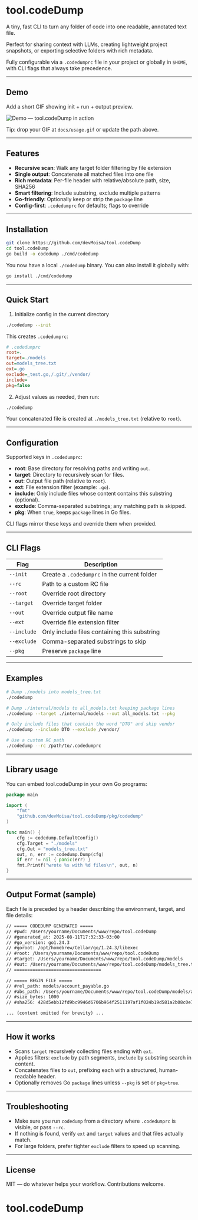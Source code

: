 # tool.codeDump

A tiny, fast CLI to turn any folder of code into one readable, annotated text file.

Perfect for sharing context with LLMs, creating lightweight project snapshots, or exporting selective folders with rich metadata.

Fully configurable via a `.codedumprc` file in your project or globally in `$HOME`, with CLI flags that always take precedence.

---

## Demo

Add a short GIF showing init + run + output preview.

![Demo — tool.codeDump in action](docs/usage.gif)

Tip: drop your GIF at `docs/usage.gif` or update the path above.

---

## Features

- **Recursive scan**: Walk any target folder filtering by file extension
- **Single output**: Concatenate all matched files into one file
- **Rich metadata**: Per-file header with relative/absolute path, size, SHA256
- **Smart filtering**: Include substring, exclude multiple patterns
- **Go-friendly**: Optionally keep or strip the `package` line
- **Config-first**: `.codedumprc` for defaults; flags to override

---

## Installation

```bash
git clone https://github.com/devMoisa/tool.codeDump
cd tool.codeDump
go build -o codedump ./cmd/codedump
```

You now have a local `./codedump` binary. You can also install it globally with:

```bash
go install ./cmd/codedump
```

---

## Quick Start

1. Initialize config in the current directory

```bash
./codedump --init
```

This creates `.codedumprc`:

```ini
# .codedumprc
root=.
target=./models
out=models_tree.txt
ext=.go
exclude=_test.go,/.git/,/vendor/
include=
pkg=false
```

2. Adjust values as needed, then run:

```bash
./codedump
```

Your concatenated file is created at `./models_tree.txt` (relative to `root`).

---

## Configuration

Supported keys in `.codedumprc`:

- **root**: Base directory for resolving paths and writing `out`.
- **target**: Directory to recursively scan for files.
- **out**: Output file path (relative to `root`).
- **ext**: File extension filter (example: `.go`).
- **include**: Only include files whose content contains this substring (optional).
- **exclude**: Comma-separated substrings; any matching path is skipped.
- **pkg**: When `true`, keeps `package` lines in Go files.

CLI flags mirror these keys and override them when provided.

---

## CLI Flags

| Flag        | Description                                  |
| ----------- | -------------------------------------------- |
| `--init`    | Create a `.codedumprc` in the current folder |
| `--rc`      | Path to a custom RC file                     |
| `--root`    | Override root directory                      |
| `--target`  | Override target folder                       |
| `--out`     | Override output file name                    |
| `--ext`     | Override file extension filter               |
| `--include` | Only include files containing this substring |
| `--exclude` | Comma-separated substrings to skip           |
| `--pkg`     | Preserve `package` line                      |

---

## Examples

```bash
# Dump ./models into models_tree.txt
./codedump

# Dump ./internal/models to all_models.txt keeping package lines
./codedump --target ./internal/models --out all_models.txt --pkg

# Only include files that contain the word "DTO" and skip vendor
./codedump --include DTO --exclude /vendor/

# Use a custom RC path
./codedump --rc /path/to/.codedumprc
```

---

## Library usage

You can embed tool.codeDump in your own Go programs:

```go
package main

import (
    "fmt"
    "github.com/devMoisa/tool.codeDump/pkg/codedump"
)

func main() {
    cfg := codedump.DefaultConfig()
    cfg.Target = "./models"
    cfg.Out = "models_tree.txt"
    out, n, err := codedump.Dump(cfg)
    if err != nil { panic(err) }
    fmt.Printf("wrote %s with %d files\n", out, n)
}
```

---

## Output Format (sample)

Each file is preceded by a header describing the environment, target, and file details:

```1:27:codeDump_example.txt
// ===== CODEDUMP GENERATED =====
// #pwd: /Users/yourname/Documents/www/repo/tool.codeDump
// #generated_at: 2025-08-11T17:32:33-03:00
// #go_version: go1.24.3
// #goroot: /opt/homebrew/Cellar/go/1.24.3/libexec
// #root: /Users/yourname/Documents/www/repo/tool.codeDump
// #target: /Users/yourname/Documents/www/repo/tool.codeDump/models
// #out: /Users/yourname/Documents/www/repo/tool.codeDump/models_tree.txt
// =================================

// ===== BEGIN FILE =====
// #rel_path: models/account_payable.go
// #abs_path: /Users/yourname/Documents/www/repo/tool.codeDump/models/account_payable.go
// #size_bytes: 1000
// #sha256: 428d5ebb12fd9bc9946d6706b964f2511197af1f024b19d581a2b08c0e7448af

... (content omitted for brevity) ...
```

---

## How it works

- Scans `target` recursively collecting files ending with `ext`.
- Applies filters: `exclude` by path segments, `include` by substring search in content.
- Concatenates files to `out`, prefixing each with a structured, human-readable header.
- Optionally removes Go `package` lines unless `--pkg` is set or `pkg=true`.

---

## Troubleshooting

- Make sure you run `codedump` from a directory where `.codedumprc` is visible, or pass `--rc`.
- If nothing is found, verify `ext` and `target` values and that files actually match.
- For large folders, prefer tighter `exclude` filters to speed up scanning.

---

## License

MIT — do whatever helps your workflow. Contributions welcome.

# tool.codeDump
